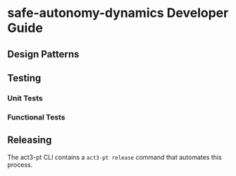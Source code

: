 # safe-autonomy-dynamics Developer Guide

## Design Patterns

<!-- Describe code organization and style -->

## Testing

### Unit Tests

<!-- Describe how to run unit test -->

### Functional Tests

<!-- Describe how to run functional tests -->

## Releasing

The act3-pt CLI contains a `act3-pt release` command that automates this process.
